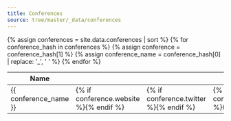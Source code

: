 ```yaml
---
title: Conferences
source: tree/master/_data/conferences
---
```


<table class="ui tablet stackable table">
  <thead>
    <tr>
      <th>Name</th>
      <th><i class="world icon"></i></th>
      <th><i class="twitter icon"></i></th>
      <th><i class="envelope icon"></i></th>
      <th><i class="facebook icon"></i></th>
      <th><i class="linkedin icon"></i></th>
      <th><i class="instagram icon"></i></th>
      <th><i class="info icon"></i></th>
      <th>Location</th>
      <th>Calendar</th>
    </tr>
  </thead>
  <tbody>
{% assign conferences = site.data.conferences | sort %}
{% for conference_hash in conferences %}
{% assign conference = conference_hash[1] %}
{% assign conference_name = conference_hash[0] | replace: '_', ' ' %}
    <tr>
      <td>{{ conference_name }}</td>
      <td>{% if conference.website %}<a href="{{ conference.website }}" target="_new"><i class="circular world icon"></i></a>{% endif %}</td>
      <td>{% if conference.twitter %}<a href='https://twitter.com/{{ conference.twitter }}' target='_new'><i class="circular twitter icon"></i></a>{% endif %}</td>
      <td>{% if conference.email %}<a href='mailto:{{ conference.email }}'><i class="circular envelope icon"></i></a>{% endif %}</td>
      <td>{% if conference.facebook %}<a href='https://facebook.com/{{ conference.facebook }}' target='_new'><i class="circular facebook icon"></i></a>{% endif %}</td>
      <td>{% if conference.linkedin %}<a href='https://linkedin.com/company/{{ conference.facebook }}' target='_new'><i class="circular linkedin icon"></i></a>{% endif %}</td>
      <td>{% if conference.instagram %}<a href='https://www.instagram.com/{{ conference.instagram }}' target='_new'><i class="circular instagram icon"></i></a>{% endif %}</td>
      <td>{% if conference.description %}<i class="circular info icon link" data-content="{{ conference.description }}" data-variation="very wide"></i>{% endif %}</td>
      <td><i class="marker icon"></i>{{ conference.where|default:'WARNING: NOT SET LOCATION' }}</td>
      <td><i class="calendar icon"></i>{{ conference.when|default:'WARNING: NOT SET WHEN' }}</td>
    </tr>
{% endfor %}
  </tbody>
</table>

<script>
  $('.circular.icon.link').popup({
    inline: true
  });
</script>
